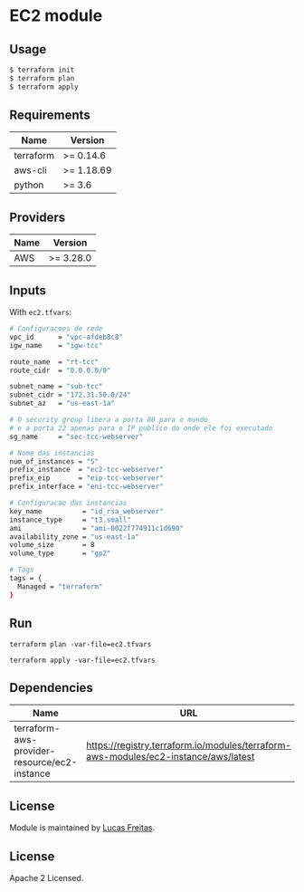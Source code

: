 # EC2 module

## Usage
```sh
$ terraform init
$ terraform plan
$ terraform apply
```

## Requirements
|Name|Version|
| ------ | ------ |
|terraform|>= 0.14.6|
|aws-cli|>= 1.18.69|
|python|>= 3.6|

## Providers
|Name|Version|
| ------ | ------ |
|AWS|>= 3.28.0|

## Inputs
With ```ec2.tfvars```:
```sh
# Configuracoes de rede
vpc_id      = "vpc-afdeb8c8"
igw_name    = "igw-tcc"

route_name  = "rt-tcc"
route_cidr  = "0.0.0.0/0"

subnet_name = "sub-tcc"
subnet_cidr = "172.31.50.0/24"
subnet_az   = "us-east-1a"

# O security group libera a porta 80 para o mundo 
# e a porta 22 apenas para o IP publico da onde ele foi executado
sg_name     = "sec-tcc-webserver"

# Nome das instancias
num_of_instances = "5"
prefix_instance  = "ec2-tcc-webserver"
prefix_eip       = "eip-tcc-webserver"
prefix_interface = "eni-tcc-webserver"

# Configuracao das instancias
key_name          = "id_rsa_webserver"
instance_type     = "t3.small"
ami               = "ami-0022f774911c1d690"
availability_zone = "us-east-1a"
volume_size       = 8
volume_type       = "gp2"

# Tags
tags = {
  Managed = "terraform"
}
```

## Run
```terraform plan -var-file=ec2.tfvars```

```terraform apply -var-file=ec2.tfvars```

## Dependencies
|Name|URL|
| ------ | ------ |
|terraform-aws-provider-resource/ec2-instance|https://registry.terraform.io/modules/terraform-aws-modules/ec2-instance/aws/latest|

## License
Module is maintained by [Lucas Freitas](https://github.com/mrlucasfreitas).

## License

Apache 2 Licensed.